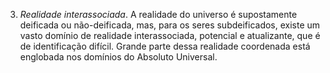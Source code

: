 ﻿3. *Realidade interassociada*. A realidade do universo é supostamente deificada ou não-deificada, mas, para os seres subdeificados, existe um vasto domínio de realidade interassociada, potencial e atualizante, que é de identificação difícil. Grande parte dessa realidade coordenada está englobada nos domínios do Absoluto Universal.